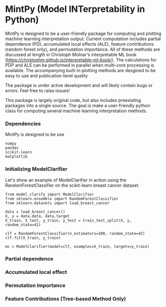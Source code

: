 # MintPy (Model INTerpretability in Python) 

MintPy is designed to be a user-friendly package for computing and plotting machine learning interpretation output. Current computation includes partial dependence (PD), accumulated local effects (ALE), feature contributions (random forest only), and permutation importance. All of these methods are discussed at length in Christoph Molnar's interpretable ML book (https://christophm.github.io/interpretable-ml-book/). The calculations for PDP and ALE can be performed in parallel when multi-core processing is available. The accompanying built-in plotting methods are desgined to be easy to use and publication-level quality 

The package is under active development and will likely contain bugs or errors. Feel free to raise issues!

This package is largely original code, but also includes preexisting packages into a single source. The goal is make a user-friendly python class for computing several machine learning interpretation methods. 
### Dependencies 
MintPy is designed to be use 
```
numpy 
pandas
scikit-learn
matplotlib
```


### Initializing ModelClarifier
Let's show an example of ModelClarifier in action using the RandomForestClassifier on the scikit-learn breast cancer dataset. 
```
from model_clarify import ModelClarifier
from sklearn.ensemble import RandomForestClassifier
from sklearn.datasets import load_breast_cancer

data = load_breast_cancer()
X, y = data.data, data.target
X_train, X_test, y_train, y_test = train_test_split(X, y, random_state=42)

clf = RandomForestClassifier(n_estimators=100, random_state=42)
clf.fit(X_train, y_train)

mc = ModelClarifier(model=clf, examples=X_train, targets=y_train)
```
### Partial dependence 

### Accumulated local effect 

### Permutation Importance 

### Feature Contributions (Tree-based Method Only)



